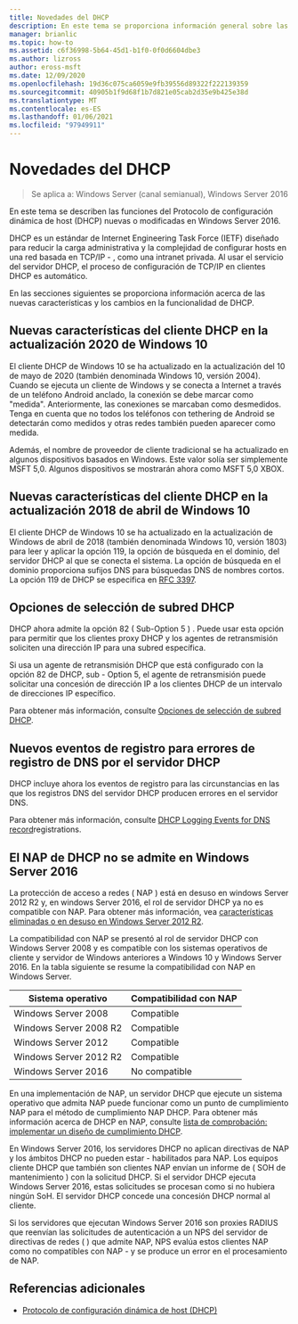 ```yaml
---
title: Novedades del DHCP
description: En este tema se proporciona información general sobre las nuevas características del Protocolo de configuración dinámica de host (DHCP) en Windows Server 2016.
manager: brianlic
ms.topic: how-to
ms.assetid: c6f36998-5b64-45d1-b1f0-0f0d6604dbe3
ms.author: lizross
author: eross-msft
ms.date: 12/09/2020
ms.openlocfilehash: 19d36c075ca6059e9fb39556d89322f222139359
ms.sourcegitcommit: 40905b1f9d68f1b7d821e05cab2d35e9b425e38d
ms.translationtype: MT
ms.contentlocale: es-ES
ms.lasthandoff: 01/06/2021
ms.locfileid: "97949911"
---
```

# <a name="whats-new-in-dhcp"></a>Novedades del DHCP

>Se aplica a: Windows Server (canal semianual), Windows Server 2016

En este tema se describen las funciones del Protocolo de configuración dinámica de host (DHCP) nuevas o modificadas en Windows Server 2016.

DHCP es un estándar de Internet Engineering Task Force (IETF) diseñado para reducir la carga administrativa y la complejidad de configurar hosts en una red basada en TCP/IP \- , como una intranet privada. Al usar el servicio del servidor DHCP, el proceso de configuración de TCP/IP en clientes DHCP es automático.

En las secciones siguientes se proporciona información acerca de las nuevas características y los cambios en la funcionalidad de DHCP.

## <a name="new-dhcp-client-side-features-in-the-windows-10-may-2020-update"></a>Nuevas características del cliente DHCP en la actualización 2020 de Windows 10

El cliente DHCP de Windows 10 se ha actualizado en la actualización del 10 de mayo de 2020 (también denominada Windows 10, versión 2004). Cuando se ejecuta un cliente de Windows y se conecta a Internet a través de un teléfono Android anclado, la conexión se debe marcar como "medida". Anteriormente, las conexiones se marcaban como desmedidos. Tenga en cuenta que no todos los teléfonos con tethering de Android se detectarán como medidos y otras redes también pueden aparecer como medida.

Además, el nombre de proveedor de cliente tradicional se ha actualizado en algunos dispositivos basados en Windows. Este valor solía ser simplemente MSFT 5,0. Algunos dispositivos se mostrarán ahora como MSFT 5,0 XBOX.

## <a name="new-dhcp-client-side-features-in-the-windows-10-april-2018-update"></a>Nuevas características del cliente DHCP en la actualización 2018 de abril de Windows 10

El cliente DHCP de Windows 10 se ha actualizado en la actualización de Windows de abril de 2018 (también denominada Windows 10, versión 1803) para leer y aplicar la opción 119, la opción de búsqueda en el dominio, del servidor DHCP al que se conecta el sistema. La opción de búsqueda en el dominio proporciona sufijos DNS para búsquedas DNS de nombres cortos. La opción 119 de DHCP se especifica en [RFC 3397](https://tools.ietf.org/html/rfc3397).

## <a name="dhcp-subnet-selection-options"></a>Opciones de selección de subred DHCP

DHCP ahora admite la opción 82 \( Sub-Option 5 \) . Puede usar esta opción para permitir que los clientes proxy DHCP y los agentes de retransmisión soliciten una dirección IP para una subred específica.


Si usa un agente de retransmisión DHCP que está configurado con la opción 82 de DHCP, sub \- Option 5, el agente de retransmisión puede solicitar una concesión de dirección IP a los clientes DHCP de un intervalo de direcciones IP específico.

Para obtener más información, consulte [Opciones de selección de subred DHCP](dhcp-subnet-options.md).

## <a name="new-logging-events-for-dns-registration-failures-by-the-dhcp-server"></a>Nuevos eventos de registro para errores de registro de DNS por el servidor DHCP

DHCP incluye ahora los eventos de registro para las circunstancias en las que los registros DNS del servidor DHCP producen errores en el servidor DNS.

Para obtener más información, consulte [DHCP Logging Events for DNS record](dhcp-dns-events.md)registrations.

## <a name="dhcp-nap-is-not-supported-in-windows-server-2016"></a>El NAP de DHCP no se admite en Windows Server 2016

La protección de acceso a redes \( NAP \) está en desuso en windows Server 2012 R2 y, en windows Server 2016, el rol de servidor DHCP ya no es compatible con NAP. Para obtener más información, vea [características eliminadas o en desuso en Windows Server 2012 R2](/previous-versions/windows/it-pro/windows-server-2012-R2-and-2012/dn303411(v=ws.11)).

La compatibilidad con NAP se presentó al rol de servidor DHCP con Windows Server 2008 y es compatible con los sistemas operativos de cliente y servidor de Windows anteriores a Windows 10 y Windows Server 2016. En la tabla siguiente se resume la compatibilidad con NAP en Windows Server.

|Sistema operativo|Compatibilidad con NAP|
|--------------------|---------------|
| Windows Server 2008 |Compatible|
| Windows Server 2008 R2 |Compatible|
| Windows Server 2012 |Compatible|
| Windows Server 2012 R2 |Compatible|
| Windows Server 2016|No compatible|

En una implementación de NAP, un servidor DHCP que ejecute un sistema operativo que admita NAP puede funcionar como un punto de cumplimiento NAP para el método de cumplimiento NAP DHCP. Para obtener más información acerca de DHCP en NAP, consulte [lista de comprobación: implementar un diseño de cumplimiento DHCP](/previous-versions/windows/it-pro/windows-server-2008-R2-and-2008/dd314186(v=ws.10)).

En Windows Server 2016, los servidores DHCP no aplican directivas de NAP y los ámbitos DHCP no pueden estar \- habilitados para NAP. Los equipos cliente DHCP que también son clientes NAP envían un informe de \( SOH de mantenimiento \) con la solicitud DHCP. Si el servidor DHCP ejecuta Windows Server 2016, estas solicitudes se procesan como si no hubiera ningún SoH. El servidor DHCP concede una concesión DHCP normal al cliente.

Si los servidores que ejecutan Windows Server 2016 son proxies RADIUS que reenvían las solicitudes de autenticación a un NPS del servidor de directivas de redes \( \) que admite NAP, NPS evalúa estos clientes NAP como no compatibles con NAP \- y se produce un error en el procesamiento de NAP.

## <a name="additional-references"></a>Referencias adicionales

-   [Protocolo de configuración dinámica de host (DHCP)](./dhcp-top.md)
